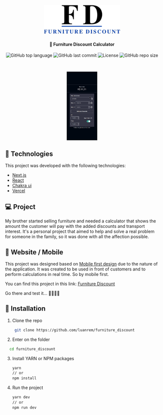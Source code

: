 <h1 align="center">
    <img alt="DevRadar" title="#delicinha" src=".github/furniture.png" width="250px" />
</h1>

<h4 align="center">
  💸 Furniture Discount Calculator
</h4>


<p align="center">
<img alt="GitHub top language" src="https://img.shields.io/github/languages/top/luanrem/furniture_discount">

<img alt="GitHub last commit" src="https://img.shields.io/github/last-commit/luanrem/furniture_discount?color=%964b00&labelColor=000000">

  <img alt="License" src="https://img.shields.io/static/v1?label=license&message=MIT&color=7159c1&labelColor=000000">

  <img alt="GitHub repo size" src="https://img.shields.io/github/repo-size/luanrem/furniture_discount">
</p>


<br>

<p align="center">
  <img alt="Furniture_mobile" src=".github/furniture_mobile.gif" width="20%">
</p>

## :rocket: Technologies

This project was developed with the following technologies:

- [Next.js](https://nextjs.org)
- [React](https://reactjs.org)
- [Chakra ui](https://chakra-ui.com)
- [Vercel](https://vercel.com)

## 💻 Project


My brother started selling furniture and needed a calculator that shows the amount the customer will pay with the added discounts and transport interest. It's a personal project that aimed to help and solve a real problem for someone in the family, so it was done with all the affection possible.



## 🔖 Website / Mobile

This project was designed based on [Mobile first design](https://medium.com/@Vincentxia77/what-is-mobile-first-design-why-its-important-how-to-make-it-7d3cf2e29d00) due to the nature of the application. It was created to be used in front of customers and to perform calculations in real time. So by mobile first.

You can find this project in this link: [Furniture Discount](https://desconto.luanmartins.com)

Go there and test it... 🤘🤘🤘🤘

## :electric_plug: Installation

1. Clone the repo
   ```sh
    git clone https://github.com/luanrem/furniture_discount
   ```
2. Enter on the folder
  ```sh
    cd furniture_discount
   ```
3. Install YARN or NPM packages
   ```sh
   yarn
   // or
   npm install
   ```
4. Run the project
   ```sh
   yarn dev
   // or
   npm run dev
   ```






<!-- MARKDOWN LINKS & IMAGES -->
<!-- https://www.markdownguide.org/basic-syntax/#reference-style-links -->
[contributors-shield]: https://img.shields.io/github/contributors/othneildrew/Best-README-Template.svg?style=for-the-badge
[contributors-url]: https://github.com/othneildrew/Best-README-Template/graphs/contributors
[forks-shield]: https://img.shields.io/github/forks/othneildrew/Best-README-Template.svg?style=for-the-badge
[forks-url]: https://github.com/othneildrew/Best-README-Template/network/members
[stars-shield]: https://img.shields.io/github/stars/othneildrew/Best-README-Template.svg?style=for-the-badge
[stars-url]: https://github.com/othneildrew/Best-README-Template/stargazers
[issues-shield]: https://img.shields.io/github/issues/othneildrew/Best-README-Template.svg?style=for-the-badge
[issues-url]: https://github.com/othneildrew/Best-README-Template/issues
[license-shield]: https://img.shields.io/github/license/othneildrew/Best-README-Template.svg?style=for-the-badge
[license-url]: https://github.com/othneildrew/Best-README-Template/blob/master/LICENSE.txt
[linkedin-shield]: https://img.shields.io/badge/-LinkedIn-black.svg?style=for-the-badge&logo=linkedin&colorB=555
[linkedin-url]: https://linkedin.com/in/othneildrew
[product-screenshot]: images/screenshot.png
